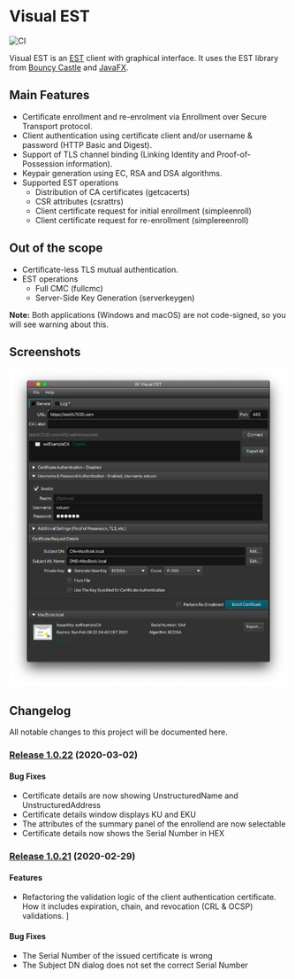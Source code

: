 # Visual EST 
![CI](https://github.com/visual-est/visual-est-public/workflows/Java%20CI/badge.svg)

Visual EST is an [EST](https://tools.ietf.org/html/rfc7030) client with graphical interface. It uses the EST library from [Bouncy Castle](https://www.bouncycastle.org/) and [JavaFX](https://openjfx.io/).

## Main Features
*	Certificate enrollment and re-enrolment via Enrollment over Secure Transport protocol.
*	Client authentication using certificate client and/or username & password (HTTP Basic and Digest).
*	Support of TLS channel binding (Linking Identity and Proof-of-Possession information).
*	Keypair generation using EC, RSA and DSA algorithms.
*	Supported EST operations
    *	Distribution of CA certificates (getcacerts)
    *	CSR attributes (csrattrs)
    *	Client certificate request for initial enrollment (simpleenroll) 
    *	Client certificate request for re-enrollment  (simplereenroll)

## Out of the scope
*	Certificate-less TLS mutual authentication.
*	EST operations
    *	Full CMC (fullcmc)
    *	Server-Side Key Generation (serverkeygen)

**Note:** Both applications (Windows and macOS) are not code-signed, so you will see warning about this.

## Screenshots
![alt text](https://github.com/visual-est/visual-est-public/blob/master/Main%20Window.png "Main Window")


## Changelog

All notable changes to this project will be documented here.

### [Release 1.0.22](https://github.com/visual-est/visual-est-public/releases/tag/1.0.22) (2020-03-02)


#### Bug Fixes

* Certificate details are now showing UnstructuredName and UnstructuredAddress
* Certificate details window displays KU and EKU
* The attributes of the summary panel of the enrollend are now selectable
* Certificate details now shows the Serial Number in HEX

### [Release 1.0.21](https://github.com/visual-est/visual-est-public/releases/tag/1.0.21) (2020-02-29)


#### Features

* Refactoring the validation logic of the client authentication certificate. How it includes expiration, chain, and revocation (CRL & OCSP) validations.
]
#### Bug Fixes

* The Serial Number of the issued certificate is wrong
* The Subject DN dialog does not set the correct Serial Number
